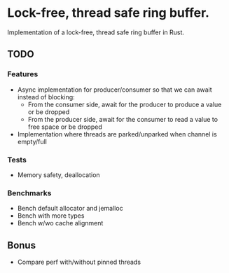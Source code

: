 # Lock-free, thread safe ring buffer.

Implementation of a lock-free, thread safe ring buffer in Rust.

## TODO
  ### Features
  - Async implementation for producer/consumer so that we can await instead of blocking:
     - From the consumer side, await for the producer to produce a value or be dropped
     - From the producer side, await for the consumer to read a value to free space or be dropped
  - Implementation where threads are parked/unparked when channel is empty/full

  ### Tests 
  - Memory safety, deallocation

  ### Benchmarks 
  - Bench default allocator and jemalloc
  - Bench with more types
  - Bench w/wo cache alignment

## Bonus
  - Compare perf with/without pinned threads
